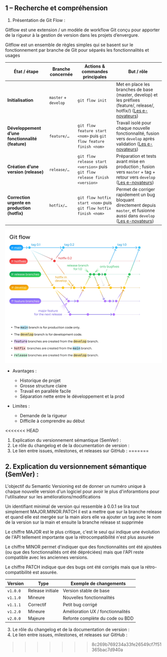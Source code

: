 ## 1 – Recherche et compréhension
1. Présentation de Git Flow :

Gitflow est une extension / un modèle de workflow Git conçu pour apporter de la rigueur à la gestion de version dans les projets d’envergure.

Gitflow est un ensemble de règles simples qui se basent sur le fonctionnement par branche de Git pour séparés les fonctionnalités et usages

| État / étape                                     | Branche concernée       | Actions & commandes principales                                             | But / rôle                                                                                                                                                                                                                                                                               |
| ------------------------------------------------ | ----------------------- | --------------------------------------------------------------------------- | ---------------------------------------------------------------------------------------------------------------------------------------------------------------------------------------------------------------------------------------------------------------------------------------- |
| **Initialisation**                               | `master` + `develop`    | `git flow init`                                                             | Met en place les branches de base (master, develop) et les préfixes (feature/, release/, hotfix/) ([Les e-novateurs](https://les-enovateurs.com/gitflow-workflow-git-incontournableprojets-de-qualite "Gitflow – Le workflow Git incontournable pour des projets de qualité"))           |
| **Développement d’une fonctionnalité (feature)** | `feature/…`             | `git flow feature start <nom>` puis `git flow feature finish <nom>`         | Travail isolé pour chaque nouvelle fonctionnalité, fusion vers `develop` après validation ([Les e-novateurs](https://les-enovateurs.com/gitflow-workflow-git-incontournableprojets-de-qualite "Gitflow – Le workflow Git incontournable pour des projets de qualité"))                   |
| **Création d’une version (release)**             | `release/…`             | `git flow release start <version>` puis `git flow release finish <version>` | Préparation et tests avant mise en production ; fusion vers `master` + tag + retour vers `develop` ([Les e-novateurs](https://les-enovateurs.com/gitflow-workflow-git-incontournableprojets-de-qualite "Gitflow – Le workflow Git incontournable pour des projets de qualité"))          |
| **Correction urgente en production (hotfix)**    | `hotfix/…`              | `git flow hotfix start <nom>` puis `git flow hotfix finish <nom>`           | Permet de corriger rapidement un bug bloquant directement depuis `master`, et fusionne aussi dans `develop` ([Les e-novateurs](https://les-enovateurs.com/gitflow-workflow-git-incontournableprojets-de-qualite "Gitflow – Le workflow Git incontournable pour des projets de qualité")) |


![alt text](image.png)

- Avantages :
	- Historique de projet
	- Grosse structure claire 
	- Travail en parallèle facile
	- Séparation nette entre le développement et la prod

- Limites :
	- Demande de la rigueur
	- Difficile à comprendre au début



<<<<<<< HEAD
1. Explication du versionnement sémantique (SemVer) :
2. Le rôle du changelog et de la documentation de version :
3. Le lien entre issues, milestones, et releases sur GitHub :
=======

## 2. Explication du versionnement sémantique (SemVer) :

L'objectif du Semantic Versioning est de donner un numéro unique à chaque nouvelle version d'un logiciel pour avoir le plus d'inforamtions pour l'utilisateur sur les améliorations/modifications

Un identifiant minimal de version qui ressemble à 0.0.1 se lira tout simplement MAJOR.MINOR.PATCH il est a mettre que sur la branche release et quand elle est mergée sur la main alors elle va ajouter un tag avec le nom de la version sur la main et ensuite la branche release st supprimée

Le chiffre MAJOR est le plus critique, c'est le seul qui indique une évolution de l'API tellement importante que la rétrocompatibilité n'est plus assurée

Le chiffre MINOR permet d'indiquer que des fonctionnalités ont été ajoutées (ou que des fonctionnalités ont été dépréciées) mais que l'API reste compatible avec les anciennes versions.

Le chiffre PATCH indique que des bugs ont été corrigés mais que la rétro-compatibilité est assurée.

| Version  | Type                | Exemple de changements            |
| -------- | ------------------- | --------------------------------- |
| `v1.0.0` |  Release initiale | Version stable de base            |
| `v1.1.0` |  Mineure           | Nouvelles fonctionnalités         |
| `v1.1.1` |  Correctif        | Petit bug corrigé                 |
| `v1.2.0` |  Mineure           | Amélioration UX / fonctionnalités |
| `v2.0.0` |  Majeure          | Refonte complète du code ou BDD   |


3. Le rôle du changelog et de la documentation de version :
4. Le lien entre issues, milestones, et releases sur GitHub :
>>>>>>> 8c269b769234a33fe26549cf7f51365bac7d940a
